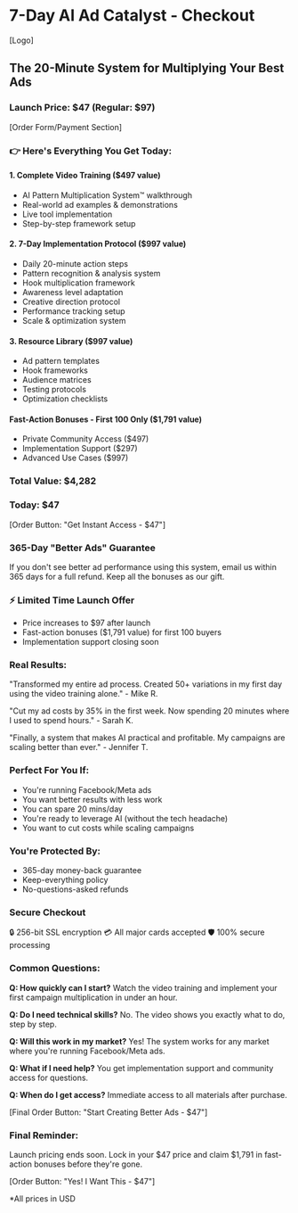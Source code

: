 # 7-Day AI Ad Catalyst - Checkout

[Logo]

## The 20-Minute System for Multiplying Your Best Ads

### Launch Price: $47 (Regular: $97)

[Order Form/Payment Section]

### 👉 Here's Everything You Get Today:

#### 1\. Complete Video Training ($497 value)

- AI Pattern Multiplication System™ walkthrough
- Real-world ad examples & demonstrations
- Live tool implementation
- Step-by-step framework setup

#### 2\. 7-Day Implementation Protocol ($997 value)

- Daily 20-minute action steps
- Pattern recognition & analysis system
- Hook multiplication framework
- Awareness level adaptation
- Creative direction protocol
- Performance tracking setup
- Scale & optimization system

#### 3\. Resource Library ($997 value)

- Ad pattern templates
- Hook frameworks
- Audience matrices
- Testing protocols
- Optimization checklists

#### Fast-Action Bonuses - First 100 Only ($1,791 value)

- Private Community Access ($497)
- Implementation Support ($297)
- Advanced Use Cases ($997)

### Total Value: $4,282

### Today: $47

[Order Button: "Get Instant Access - $47"]

### 365-Day "Better Ads" Guarantee

If you don't see better ad performance using this system, email us within 365 days for a full refund. Keep all the bonuses as our gift.

### ⚡ Limited Time Launch Offer

- Price increases to $97 after launch
- Fast-action bonuses ($1,791 value) for first 100 buyers
- Implementation support closing soon

### Real Results:

"Transformed my entire ad process. Created 50+ variations in my first day using the video training alone." - Mike R.

"Cut my ad costs by 35% in the first week. Now spending 20 minutes where I used to spend hours." - Sarah K.

"Finally, a system that makes AI practical and profitable. My campaigns are scaling better than ever." - Jennifer T.

### Perfect For You If:

- You're running Facebook/Meta ads
- You want better results with less work
- You can spare 20 mins/day
- You're ready to leverage AI (without the tech headache)
- You want to cut costs while scaling campaigns

### You're Protected By:

- 365-day money-back guarantee
- Keep-everything policy
- No-questions-asked refunds

### Secure Checkout

🔒 256-bit SSL encryption 💳 All major cards accepted 🛡️ 100% secure processing

### Common Questions:

**Q: How quickly can I start?** Watch the video training and implement your first campaign multiplication in under an hour.

**Q: Do I need technical skills?** No. The video shows you exactly what to do, step by step.

**Q: Will this work in my market?** Yes! The system works for any market where you're running Facebook/Meta ads.

**Q: What if I need help?** You get implementation support and community access for questions.

**Q: When do I get access?** Immediate access to all materials after purchase.

[Final Order Button: "Start Creating Better Ads - $47"]

### Final Reminder:

Launch pricing ends soon. Lock in your $47 price and claim $1,791 in fast-action bonuses before they're gone.

[Order Button: "Yes! I Want This - $47"]

*All prices in USD

